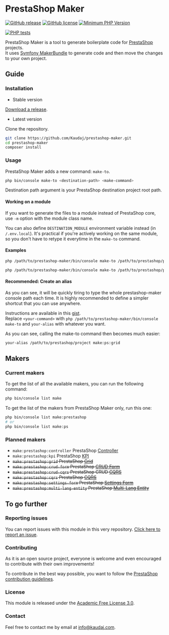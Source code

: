 # PrestaShop Maker

[![GitHub release](https://img.shields.io/github/release/Kaudaj/prestashop-maker.svg)](https://GitHub.com/Kaudaj/prestashop-maker/releases/)
[![GitHub license](https://img.shields.io/github/license/Kaudaj/prestashop-maker)](https://github.com/Kaudaj/prestashop-maker/LICENSE.md)
[![Minimum PHP Version](https://img.shields.io/badge/php-%3E%3D%207.2-8892BF.svg?style=flat-square)](https://php.net/)

[![PHP tests](https://github.com/Kaudaj/prestashop-maker/actions/workflows/php.yml/badge.svg)](https://github.com/Kaudaj/prestashop-maker/actions/workflows/php.yml)

PrestaShop Maker is a tool to generate boilerplate code for [PrestaShop][prestashop] projects.<br>
It uses [Symfony MakerBundle](https://symfony.com/bundles/SymfonyMakerBundle/current/index.html) to generate code and then move the changes to your own project.

## Guide

### Installation

- Stable version

[Download a release](https://github.com/Kaudaj/prestashop-maker/releases/).

- Latest version

Clone the repository.

```bash
git clone https://github.com/Kaudaj/prestashop-maker.git
cd prestashop-maker
composer install
```

### Usage

PrestaShop Maker adds a new command: `make-to`.

```bash
php bin/console make-to <destination-path> <make-command>
```

Destination path argument is your PrestaShop destination project root path.

#### Working on a module

If you want to generate the files to a module instead of PrestaShop core, use `-m` option with the module class name.

You can also define `DESTINATION_MODULE` environment variable instead (in `/.env.local`). It's practical if you're actively working on the same module, so you don't have to retype it everytime in the `make-to` command.

#### Examples

```bash
php /path/to/prestashop-maker/bin/console make-to /path/to/prestashop/project make:ps:grid
```

```bash
php /path/to/prestashop-maker/bin/console make-to /path/to/prestashop/project make:ps:grid -d MyModule
```

#### Recommended: Create an alias

As you can see, it will be quickly tiring to type the whole prestashop-maker console path each time.
It is highly recommended to define a simpler shortcut that you can use anywhere.

Instructions are available in this [gist](https://gist.github.com/Kaudaj/cf416de07a615c000a69da5ea44b1e86).<br>
Replace `<your-command>` with `php /path/to/prestashop-maker/bin/console make-to` and `your-alias` with whatever you want.

As you can see, calling the make-to command then becomes much easier:

```bash
your-alias /path/to/prestashop/project make:ps:grid
```

## Makers

### Current makers

To get the list of all the available makers, you can run the following command:

```bash
php bin/console list make
```

To get the list of the makers from PrestaShop Maker only, run this one:

```bash
php bin/console list make:prestashop
# or
php bin/console list make:ps
```

### Planned makers

- `make:prestashop:controller` PrestaShop [Controller](https://devdocs.prestashop.com/1.7/modules/concepts/controllers/)
- `make:prestashop:kpi` PrestaShop [KPI](https://devdocs.prestashop.com/1.7/modules/concepts/controllers/kpi-blocks/)
- ~~`make:prestashop:grid` PrestaShop [Grid](https://devdocs.prestashop.com/1.7/development/components/grid/)~~
- ~~`make:prestashop:crud-form` PrestaShop [CRUD Form](https://devdocs.prestashop.com/1.7/development/architecture/migration-guide/forms/crud-forms/)~~
- ~~`make:prestashop:crud-cqrs` PrestaShop CRUD [CQRS](https://devdocs.prestashop.com/1.7/development/architecture/domain/cqrs/)~~
- ~~`make:prestashop:cqrs` PrestaShop [CQRS](https://devdocs.prestashop.com/1.7/development/architecture/domain/cqrs/)~~
- ~~`make:prestashop:settings-form` PrestaShop [Settings Form](https://devdocs.prestashop.com/1.7/development/architecture/migration-guide/forms/settings-forms/)~~
- ~~`make:prestashop:multi-lang-entity` PrestaShop [Multi-Lang Entity](https://devdocs.prestashop.com/1.7/modules/concepts/doctrine/how-to-handle-multi-lang-doctrine-entity/)~~

## To go further

### Reporting issues

You can report issues with this module in this very repository. [Click here to report an issue](https://github.com/Kaudaj/prestashop-maker/issues/new/choose).

### Contributing

As it is an open source project, everyone is welcome and even encouraged to contribute with their own improvements!

To contribute in the best way possible, you want to follow the [PrestaShop contribution guidelines](https://devdocs.prestashop.com/1.7/contribute/contribution-guidelines/project-modules/).

### License

This module is released under the [Academic Free License 3.0](https://opensource.org/licenses/AFL-3.0).

### Contact

Feel free to contact me by email at [info@kaudaj.com](mailto:info@kaudaj.com).

[prestashop]: https://www.prestashop.com/
